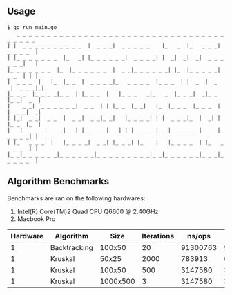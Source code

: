 ## Usage

```
$ go run main.go
   _ _ _ _ _ _ _ _ _ _ _ _ _ _ _ _ _ _ _ _ _ _ _ _ _ _ _ _ _ _ _ _ _ _ _ _ _ _ _
| |  _ _ _ _ _ _ _ _ _ _  |  _ _ _|  _ _ _ _ _    |_   _  |_   _ _ _|  _ _ _ _  |
| |_ _ _ _ _ _ _  |_   _| |_ _ _ _ _ _|  _ _ _ _| |  _|  _|  _|  _ _ _ _ _ _|   |
|_ _ _ _ _ _ _  |_  |_ _ _ _ _ _  |  _ _|_ _ _ _ _ _| |_  |_ _ _ _ _|  _ _  | | |
|  _ _ _  |   |_  |_ _  |  _ _ _ _|_   _ _ _ _  |_ _ _  | |  _  |  _ _|  _ _ _|_|
|_ _ _  |_ _|_ _|_ _  | |_ _ _  |   |_ _ _   _|_   _  |_ _ _|  _|_ _  |_ _|  _  |
|    _ _|  _ _ _ _ _ _|  _ _  | | |_ _  |_ _|   |_  |_ _ _  |_ _ _  | |  _ _|  _|
| |_|  _ _|  _ _  |  _ _|  _ _|_ _|   |_ _ _ _| | |  _ _ _|_  |  _| | |_ _  |_  |
|   |_ _ _ _|  _ _|_  | |_ _ _  |  _| | |  _ _ _|_ _|  _ _ _ _|  _ _|_ _ _ _ _| |
| |_   _ _ _| |   |_ _ _ _|  _ _| |_ _ _| |_    |   |_ _ _ _  | |_   _ _ _ _  | |
|_ _|_ _ _ _ _ _|_ _ _ _ _ _|_ _ _ _ _ _ _ _ _|_ _|_ _ _ _ _ _|_ _ _|_ _ _ _ _  |
```

## Algorithm Benchmarks

Benchmarks are ran on the following hardwares:

1. Intel(R) Core(TM)2 Quad CPU    Q6600  @ 2.40GHz
2. Macbook Pro

Hardware | Algorithm | Size | Iterations | ns/ops | ms/op
-------------|------------------|-------|------|-----------|----------
1| Backtracking | 100x50 | 20 | 91300763 | 91.30
1| Kruskal | 50x25 | 2000 | 783913 | 0.78
1| Kruskal | 100x50 | 500 | 3147580 | 3.14
1| Kruskal | 1000x500 | 3 | 3147580 | 363.81
